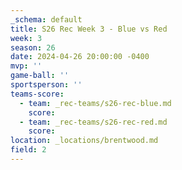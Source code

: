 ```yaml
---
_schema: default
title: S26 Rec Week 3 - Blue vs Red
week: 3
season: 26
date: 2024-04-26 20:00:00 -0400
mvp: ''
game-ball: ''
sportsperson: ''
teams-score:
  - team: _rec-teams/s26-rec-blue.md
    score:
  - team: _rec-teams/s26-rec-red.md
    score:
location: _locations/brentwood.md
field: 2
---
```

